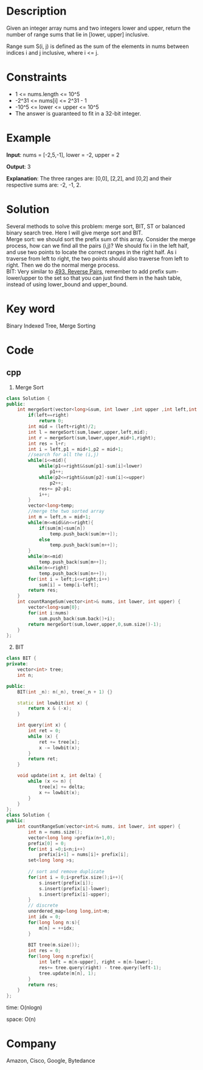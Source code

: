 # Description
Given an integer array nums and two integers lower and upper, return the number of range sums that lie in [lower, upper] inclusive.

Range sum S(i, j) is defined as the sum of the elements in nums between indices i and j inclusive, where i <= j.


# Constraints
* 1 <= nums.length <= 10^5
* -2^31 <= nums[i] <= 2^31 - 1
* -10^5 <= lower <= upper <= 10^5
* The answer is guaranteed to fit in a 32-bit integer.


# Example
**Input**: nums = [-2,5,-1], lower = -2, upper = 2


**Output**: 3


**Explanation**: The three ranges are: [0,0], [2,2], and [0,2] and their respective sums are: -2, -1, 2.

# Solution
Several methods to solve this problem: merge sort, BIT, ST or balanced binary search tree. Here I will give merge sort and BIT.  
Merge sort: we should sort the prefix sum of this array. Consider the merge process, how can we find all the pairs (i,j)? We should fix i in the left half, and use two points to locate the correct ranges in the right half. As i traverse from left to right, the two points should also traverse from left to right. Then we do the normal merge process.  
BIT: Very similar to [493. Reverse Pairs](493.%20Reverse%20Pairs.md), remember to add prefix sum- lower/upper to the set so that you can just find them in the hash table, instead of using lower_bound and upper_bound.

# Key word
Binary Indexed Tree, Merge Sorting

# Code

## cpp
1. Merge Sort
```cpp
class Solution {
public:
    int mergeSort(vector<long>&sum, int lower ,int upper ,int left,int right){
        if(left==right)
            return 0;
        int mid = (left+right)/2;
        int l = mergeSort(sum,lower,upper,left,mid);
        int r = mergeSort(sum,lower,upper,mid+1,right);
        int res = l+r;
        int i = left,p1 = mid+1,p2 = mid+1;
        //search for all the (i,j)
        while(i<=mid){
            while(p1<=right&&sum[p1]-sum[i]<lower)
                p1++;
            while(p2<=right&&sum[p2]-sum[i]<=upper)
                p2++;
            res+= p2-p1;
            i++;
        }
        vector<long>temp;
        //merge the two sorted array
        int m = left,n = mid+1;
        while(m<=mid&&n<=right){
            if(sum[m]<sum[n])
                temp.push_back(sum[m++]);
            else
                temp.push_back(sum[n++]);
        }
        while(m<=mid)
            temp.push_back(sum[m++]);
        while(n<=right)
            temp.push_back(sum[n++]);
        for(int i = left;i<=right;i++)
            sum[i] = temp[i-left];
        return res;
    }
    int countRangeSum(vector<int>& nums, int lower, int upper) {
        vector<long>sum{0};
        for(int i:nums)
            sum.push_back(sum.back()+i);
        return mergeSort(sum,lower,upper,0,sum.size()-1);
    }
};

```
2. BIT
```cpp
class BIT {
private:
    vector<int> tree;
    int n;

public:
    BIT(int _n): n(_n), tree(_n + 1) {}

    static int lowbit(int x) {
        return x & (-x);
    }

    int query(int x) {
        int ret = 0;
        while (x) {
            ret += tree[x];
            x -= lowbit(x);
        }
        return ret;
    }

    void update(int x, int delta) {
        while (x <= n) {
            tree[x] += delta;
            x += lowbit(x);
        }
    }
};
class Solution {
public:
    int countRangeSum(vector<int>& nums, int lower, int upper) {
        int n = nums.size();
        vector<long long >prefix(n+1,0);
        prefix[0] = 0;
        for(int i =0;i<n;i++)
            prefix[i+1] = nums[i]+ prefix[i];
        set<long long >s;
        
        // sort and remove duplicate
        for(int i = 0;i<prefix.size();i++){
            s.insert(prefix[i]);
            s.insert(prefix[i]-lower);
            s.insert(prefix[i]-upper);
        }
        // discrete
        unordered_map<long long,int>m;
        int idx = 0;
        for(long long n:s){
            m[n] = ++idx;
        }
        
        BIT tree(m.size());
        int res = 0;
        for(long long n:prefix){
            int left = m[n-upper], right = m[n-lower];
            res+= tree.query(right) - tree.query(left-1);
            tree.update(m[n], 1);
        }
        return res;
    }
};

```
time: O(nlogn)


space: O(n)

# Company
Amazon, Cisco, Google, Bytedance
